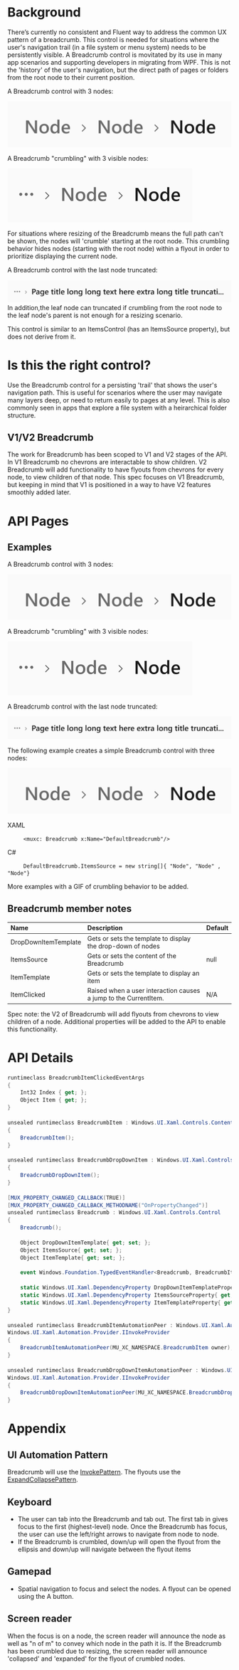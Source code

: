 
# Background
There’s currently no consistent and Fluent way to address the common UX pattern of a breadcrumb.
This control is needed for situations where the user's navigation trail (in a file system or menu system) needs
to be persistently visible.
A Breadcrumb control is movitated by its use in many app scenarios and supporting developers in migrating from WPF.
This is not the 'history' of the user's navigation, but the direct path of pages or folders from
the root node to their current position. 

A Breadcrumb control with 3 nodes:

![Breadcrumb default with 3 nodes](images/Breadcrumb_default.PNG)

A Breadcrumb "crumbling" with 3 visible nodes:

![Breadcrumb crumbling with 3 visible nodes](images/Breadcrumb_crumbling.PNG)

For situations where resizing of the Breadcrumb means the full path can't be shown,
the nodes will 'crumble' starting at the root node. This crumbling behavior hides nodes (starting with the root node) within a flyout in order to prioritize displaying the current node. 

A Breadcrumb control with the last node truncated:

![Breadcrumb_crumbled with last node truncated](images/Breadcrumb_truncation.PNG)
In addition,the leaf node can truncated if crumbling from the root node to the leaf node's parent is not enough for a resizing scenario. 

This control is similar to an ItemsControl (has an ItemsSource property), but does not derive from it.

# Is this the right control?
Use the Breadcrumb control for a persisting 'trail' that shows the user's navigation path. This is useful for scenarios where the user may navigate many layers deep, or need to return easily to pages at any level. This is also commonly seen in apps that explore a file system with a heirarchical folder structure. 


## V1/V2 Breadcrumb

The work for Breadcrumb has been scoped to V1 and V2 stages of the API.
In V1 Breadcrumb no chevrons are interactable to show children.
V2 Breadcrumb will add functionality to have flyouts from chevrons for every node,
to view children of that node. This spec focuses on V1 Breadcrumb,
but keeping in mind that V1 is positioned in a way to have V2 features smoothly added later. 

# API Pages

## Examples
A Breadcrumb control with 3 nodes:

![Breadcrumb default with 3 nodes](images/Breadcrumb_default.PNG)

A Breadcrumb "crumbling" with 3 visible nodes:

![Breadcrumb crumbling with 3 visible nodes](images/Breadcrumb_crumbling.PNG)

A Breadcrumb control with the last node truncated:

![Breadcrumb_crumbled with last node truncated](images/Breadcrumb_truncation.PNG)

The following example creates a simple Breadcrumb control with three nodes:

![Breadcrumb default with 3 nodes](images/Breadcrumb_default.PNG)

XAML
~~~~ 
     <muxc: Breadcrumb x:Name="DefaultBreadcrumb"/> 
~~~~

C#
~~~~ 
     DefaultBreadcrumb.ItemsSource = new string[]{ "Node", "Node" , "Node"}
~~~~

More examples with a GIF of crumbling behavior to be added.

## Breadcrumb member notes

| Name | Description | Default |
| :---------- | :------- | :------- |
| DropDownItemTemplate | Gets or sets the template to display the drop-down of nodes | 
| ItemsSource | Gets or sets the content of the Breadcrumb | null |
| ItemTemplate | Gets or sets the template to display an item|  | 
| ItemClicked | Raised when a user interaction causes a jump to the CurrentItem.  | N/A |

Spec note: the V2 of Breadcrumb will add flyouts from chevrons to view children of a node.
Additional properties will be added to the API to enable this functionality. 

# API Details

```cs
runtimeclass BreadcrumbItemClickedEventArgs
{
    Int32 Index { get; };
    Object Item { get; };
}

unsealed runtimeclass BreadcrumbItem : Windows.UI.Xaml.Controls.ContentControl
{
    BreadcrumbItem();
}

unsealed runtimeclass BreadcrumbDropDownItem : Windows.UI.Xaml.Controls.ContentControl
{
    BreadcrumbDropDownItem();
}

[MUX_PROPERTY_CHANGED_CALLBACK(TRUE)]
[MUX_PROPERTY_CHANGED_CALLBACK_METHODNAME("OnPropertyChanged")]
unsealed runtimeclass Breadcrumb : Windows.UI.Xaml.Controls.Control
{
    Breadcrumb();

    Object DropDownItemTemplate{ get; set; };
    Object ItemsSource{ get; set; };
    Object ItemTemplate{ get; set; };

    event Windows.Foundation.TypedEventHandler<Breadcrumb, BreadcrumbItemClickedEventArgs> ItemClicked;

    static Windows.UI.Xaml.DependencyProperty DropDownItemTemplateProperty{ get; };
    static Windows.UI.Xaml.DependencyProperty ItemsSourceProperty{ get; };
    static Windows.UI.Xaml.DependencyProperty ItemTemplateProperty{ get; };
}

unsealed runtimeclass BreadcrumbItemAutomationPeer : Windows.UI.Xaml.Automation.Peers.FrameworkElementAutomationPeer,
Windows.UI.Xaml.Automation.Provider.IInvokeProvider
{
    BreadcrumbItemAutomationPeer(MU_XC_NAMESPACE.BreadcrumbItem owner);
}

unsealed runtimeclass BreadcrumbDropDownItemAutomationPeer : Windows.UI.Xaml.Automation.Peers.FrameworkElementAutomationPeer,
Windows.UI.Xaml.Automation.Provider.IInvokeProvider
{
    BreadcrumbDropDownItemAutomationPeer(MU_XC_NAMESPACE.BreadcrumbDropDownItem owner);
}
```

# Appendix

## UI Automation Pattern

Breadcrumb will use the
[InvokePattern](!https://docs.microsoft.com/dotnet/framework/ui-automation/implementing-the-ui-automation-invoke-control-pattern). The flyouts use the [ExpandCollapsePattern](https://docs.microsoft.com/dotnet/api/system.windows.automation.expandcollapsepattern).

## Keyboard

* The user can tab into the Breadcrumb and tab out.
The first tab in gives focus to the first (highest-level) node.
Once the Breadcrumb has focus, the user can use the left/right arrows to navigate from node to node.
* If the Breadcrumb is crumbled, down/up will open the flyout from
the ellipsis and down/up will navigate between the flyout items

## Gamepad

* Spatial navigation to focus and select the nodes. A flyout can be opened using the A button. 

## Screen reader

When the focus is on a node, the screen reader will announce the node
as well as "n of m" to convey which node in the path it is.
If the Breadcrumb has been crumbled due to resizing,
the screen reader will announce 'collapsed' and 'expanded' for the flyout of crumbled nodes. 
